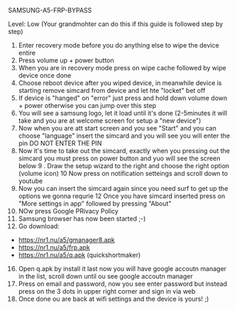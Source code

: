 SAMSUNG-A5-FRP-BYPASS

Level: Low (Your grandmohter can do this if this guide is followed step by step)


1. Enter recovery mode before you do anything else to wipe the device entire
2. Press volume up + power button
3. When you are in recovery mode press on wipe cache followed by wipe device once done
4. Choose reboot device after you wiped device, in meanwhile device is starting remove simcard from device and let hte "locket" bet off
5. If device is "hanged" on "error" just press and hold down volume down + power otherwise you can jump over this step
6. You will see a samsung logo, let it load until it's done (2-5minutes it will take and you are at welcome screen for setup a "new device")
7. Now when you are att start screen and you see "Start" and you can choose "language" insert the simcard and you will see you will enter the pin DO NOT ENTER THE PIN
8. Now it's time to take out the simcard, exactly when you pressing out the simcard you must press on power button and yuo will see the screen below
9 . Draw the setup wizard to the right and choose the right option (volume icon)
10 Now press on notification setteings and scroll down to youtube
11. Now you can insert the simcard again since you need surf to get up the options we gonna requrie
12 Once you have simcard inserted press on "More settings in app" followed by pressing "About"
13. NOw press Google PRivacy Policy
14. Samsung browser has now been started ;-)
15. Go download: 

* https://nr1.nu/a5/gmanager8.apk
* https://nr1.nu/a5/frp.apk
* https://nr1.nu/a5/q.apk (quickshortmaker)

16. Open q.apk by install it last now you will have google accoutn manager in the list, scroll down until ou see google accoutn manager
17. Press on email and password, now you see enter password but instead press on the 3 dots in upper right corner and sign in via web
18. Once done ou are back at wifi settings and the device is yours! ;)
 
